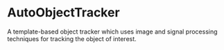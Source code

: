 # AutoObjectTracker

A template-based object tracker which uses image and signal processing techniques for tracking the object of interest.
